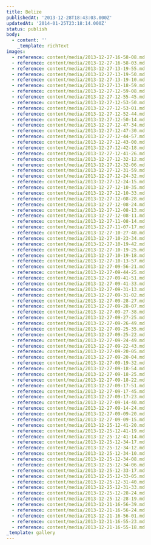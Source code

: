 ```yaml
---
title: Belize
publishedAt: '2013-12-28T18:43:03.000Z'
updatedAt: '2014-01-25T23:18:14.000Z'
status: publish
body:
  - content: ''
    _template: richText
images:
  - reference: content/media/2013-12-27-16-58-08.md
  - reference: content/media/2013-12-27-16-58-03.md
  - reference: content/media/2013-12-27-13-19-55.md
  - reference: content/media/2013-12-27-13-19-50.md
  - reference: content/media/2013-12-27-13-19-10.md
  - reference: content/media/2013-12-27-13-18-59.md
  - reference: content/media/2013-12-27-12-59-08.md
  - reference: content/media/2013-12-27-12-55-45.md
  - reference: content/media/2013-12-27-12-53-50.md
  - reference: content/media/2013-12-27-12-53-01.md
  - reference: content/media/2013-12-27-12-52-44.md
  - reference: content/media/2013-12-27-12-50-14.md
  - reference: content/media/2013-12-27-12-47-34.md
  - reference: content/media/2013-12-27-12-47-30.md
  - reference: content/media/2013-12-27-12-44-57.md
  - reference: content/media/2013-12-27-12-43-00.md
  - reference: content/media/2013-12-27-12-42-18.md
  - reference: content/media/2013-12-27-12-41-26.md
  - reference: content/media/2013-12-27-12-32-12.md
  - reference: content/media/2013-12-27-12-32-06.md
  - reference: content/media/2013-12-27-12-31-59.md
  - reference: content/media/2013-12-27-12-24-32.md
  - reference: content/media/2013-12-27-12-24-15.md
  - reference: content/media/2013-12-27-12-10-35.md
  - reference: content/media/2013-12-27-12-10-33.md
  - reference: content/media/2013-12-27-12-08-28.md
  - reference: content/media/2013-12-27-12-08-24.md
  - reference: content/media/2013-12-27-12-08-13.md
  - reference: content/media/2013-12-27-12-08-11.md
  - reference: content/media/2013-12-27-11-08-14.md
  - reference: content/media/2013-12-27-11-07-17.md
  - reference: content/media/2013-12-27-10-27-40.md
  - reference: content/media/2013-12-27-10-23-34.md
  - reference: content/media/2013-12-27-10-19-42.md
  - reference: content/media/2013-12-27-10-19-25.md
  - reference: content/media/2013-12-27-10-19-18.md
  - reference: content/media/2013-12-27-10-13-57.md
  - reference: content/media/2013-12-27-09-56-21.md
  - reference: content/media/2013-12-27-09-44-25.md
  - reference: content/media/2013-12-27-09-41-51.md
  - reference: content/media/2013-12-27-09-41-33.md
  - reference: content/media/2013-12-27-09-31-13.md
  - reference: content/media/2013-12-27-09-31-02.md
  - reference: content/media/2013-12-27-09-28-27.md
  - reference: content/media/2013-12-27-09-28-07.md
  - reference: content/media/2013-12-27-09-27-38.md
  - reference: content/media/2013-12-27-09-27-25.md
  - reference: content/media/2013-12-27-09-26-49.md
  - reference: content/media/2013-12-27-09-25-35.md
  - reference: content/media/2013-12-27-09-25-22.md
  - reference: content/media/2013-12-27-09-24-49.md
  - reference: content/media/2013-12-27-09-22-43.md
  - reference: content/media/2013-12-27-09-20-05.md
  - reference: content/media/2013-12-27-09-20-04.md
  - reference: content/media/2013-12-27-09-19-32.md
  - reference: content/media/2013-12-27-09-18-54.md
  - reference: content/media/2013-12-27-09-18-25.md
  - reference: content/media/2013-12-27-09-18-22.md
  - reference: content/media/2013-12-27-09-17-51.md
  - reference: content/media/2013-12-27-09-17-45.md
  - reference: content/media/2013-12-27-09-17-23.md
  - reference: content/media/2013-12-27-09-14-40.md
  - reference: content/media/2013-12-27-09-14-24.md
  - reference: content/media/2013-12-27-09-09-20.md
  - reference: content/media/2013-12-27-09-09-15.md
  - reference: content/media/2013-12-25-12-41-20.md
  - reference: content/media/2013-12-25-12-41-19.md
  - reference: content/media/2013-12-25-12-41-14.md
  - reference: content/media/2013-12-25-12-34-17.md
  - reference: content/media/2013-12-25-12-34-12.md
  - reference: content/media/2013-12-25-12-34-10.md
  - reference: content/media/2013-12-25-12-34-08.md
  - reference: content/media/2013-12-25-12-34-06.md
  - reference: content/media/2013-12-25-12-33-17.md
  - reference: content/media/2013-12-25-12-33-05.md
  - reference: content/media/2013-12-25-12-31-40.md
  - reference: content/media/2013-12-25-12-31-33.md
  - reference: content/media/2013-12-25-12-28-24.md
  - reference: content/media/2013-12-25-12-28-19.md
  - reference: content/media/2013-12-21-16-56-39.md
  - reference: content/media/2013-12-21-16-56-24.md
  - reference: content/media/2013-12-21-16-56-01.md
  - reference: content/media/2013-12-21-16-55-23.md
  - reference: content/media/2013-12-21-16-55-18.md
_template: gallery
---
```


